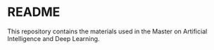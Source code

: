 # README

This repository contains the materials used in the Master on Artificial
Intelligence and Deep Learning.


